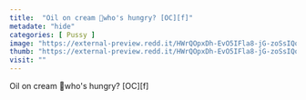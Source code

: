 ```yaml
---
title:  "Oil on cream 👅who's hungry? [OC][f]"
metadate: "hide"
categories: [ Pussy ]
image: "https://external-preview.redd.it/HWrQOpxDh-EvO5IFla8-jG-zoSsIQqyxlEPZwvKAMxk.jpg?auto=webp&s=0317b6dcdf6bfa063dd3bd5b36ee7f1d2e2c5f8f"
thumb: "https://external-preview.redd.it/HWrQOpxDh-EvO5IFla8-jG-zoSsIQqyxlEPZwvKAMxk.jpg?width=960&crop=smart&auto=webp&s=0d85c0e60fcfea74765ecf93d0216cc240331a5b"
visit: ""
---
```

Oil on cream 👅who's hungry? [OC][f]

